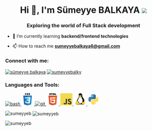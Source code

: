 


<h1 align="center">Hi 👋, I'm Sümeyye BALKAYA <img src="https://media.giphy.com/media/12oufCB0MyZ1Go/giphy.gif" width="50"></h1>  
<h3 align="center">Exploring the world of Full Stack development</h3>



- 🌱 I’m currently learning **backend/frontend technologies**

- 📫 How to reach me **sumeyyebalkaya6@gmail.com**

<h3 align="left">Connect with me:</h3>
<p align="left">
<a href="https://www.linkedin.com/in/s%C3%BCmeyye-balkaya-212998213/" target="blank"><img align="center" src="https://raw.githubusercontent.com/rahuldkjain/github-profile-readme-generator/master/src/images/icons/Social/linked-in-alt.svg" alt="sümeyye balkaya" height="30" width="40" /></a>
<a href="https://www.instagram.com/sumeyyeblky/" target="blank"><img align="center" src="https://raw.githubusercontent.com/rahuldkjain/github-profile-readme-generator/master/src/images/icons/Social/instagram.svg" alt="sumeyyebalky" height="30" width="40" /></a>
</p>

<h3 align="left">Languages and Tools:</h3>
<p align="left"> <a href="https://www.gnu.org/software/bash/" target="_blank" rel="noreferrer"> <img src="https://www.vectorlogo.zone/logos/gnu_bash/gnu_bash-icon.svg" alt="bash" width="40" height="40"/> </a> <a href="https://www.w3schools.com/css/" target="_blank" rel="noreferrer"> <img src="https://raw.githubusercontent.com/devicons/devicon/master/icons/css3/css3-original-wordmark.svg" alt="css3" width="40" height="40"/> </a> <a href="https://git-scm.com/" target="_blank" rel="noreferrer"> <img src="https://www.vectorlogo.zone/logos/git-scm/git-scm-icon.svg" alt="git" width="40" height="40"/> </a> <a href="https://www.w3.org/html/" target="_blank" rel="noreferrer"> <img src="https://raw.githubusercontent.com/devicons/devicon/master/icons/html5/html5-original-wordmark.svg" alt="html5" width="40" height="40"/> </a> <a href="https://developer.mozilla.org/en-US/docs/Web/JavaScript" target="_blank" rel="noreferrer"> <img src="https://raw.githubusercontent.com/devicons/devicon/master/icons/javascript/javascript-original.svg" alt="javascript" width="40" height="40"/> </a> <a href="https://www.linux.org/" target="_blank" rel="noreferrer"> <img src="https://raw.githubusercontent.com/devicons/devicon/master/icons/linux/linux-original.svg" alt="linux" width="40" height="40"/> </a> <a href="https://www.python.org" target="_blank" rel="noreferrer"> <img src="https://raw.githubusercontent.com/devicons/devicon/master/icons/python/python-original.svg" alt="python" width="40" height="40"/> </a> </p>

<p><img align="left" src="https://github-readme-stats.vercel.app/api/top-langs?username=sumeyyeb&show_icons=true&locale=en&layout=compact" alt="sumeyyeb" /></p>

<p>&nbsp;<img align="center" src="https://github-readme-stats.vercel.app/api?username=sumeyyeb&show_icons=true&locale=en" alt="sumeyyeb" /></p>

<p align="left"> <img src="https://komarev.com/ghpvc/?username=sumeyyeb&label=Profile%20views&color=0e75b6&style=flat" alt="sumeyyeb" /> </p>

